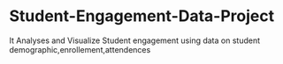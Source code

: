# Student-Engagement-Data-Project
It Analyses and Visualize Student engagement using data on student demographic,enrollement,attendences
